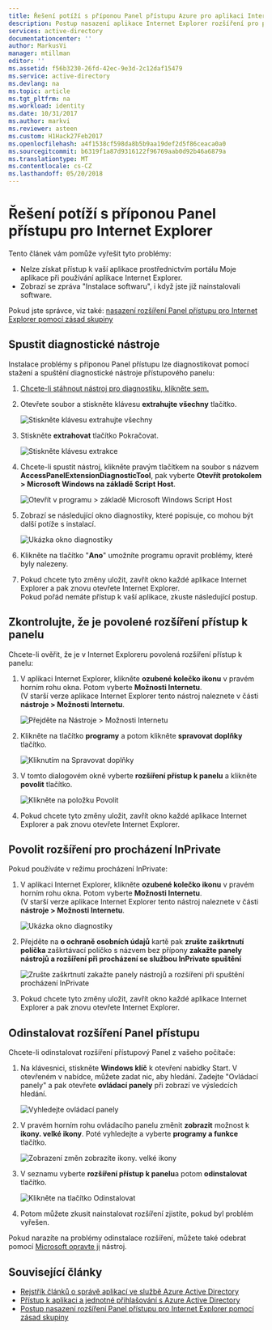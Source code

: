 ```yaml
---
title: Řešení potíží s příponou Panel přístupu Azure pro aplikaci Internet Explorer | Microsoft Docs
description: Postup nasazení aplikace Internet Explorer rozšíření pro portál Moje aplikace pomocí zásad skupiny.
services: active-directory
documentationcenter: ''
author: MarkusVi
manager: mtillman
editor: ''
ms.assetid: f56b3230-26fd-42ec-9e3d-2c12daf15479
ms.service: active-directory
ms.devlang: na
ms.topic: article
ms.tgt_pltfrm: na
ms.workload: identity
ms.date: 10/31/2017
ms.author: markvi
ms.reviewer: asteen
ms.custom: H1Hack27Feb2017
ms.openlocfilehash: a4f1538cf598da8b5b9aa19def2d5f86ceaca0a0
ms.sourcegitcommit: b6319f1a87d9316122f96769aab0d92b46a6879a
ms.translationtype: MT
ms.contentlocale: cs-CZ
ms.lasthandoff: 05/20/2018
---
```

# <a name="troubleshooting-the-access-panel-extension-for-internet-explorer"></a>Řešení potíží s příponou Panel přístupu pro Internet Explorer
Tento článek vám pomůže vyřešit tyto problémy:

* Nelze získat přístup k vaší aplikace prostřednictvím portálu Moje aplikace při používání aplikace Internet Explorer.
* Zobrazí se zpráva "Instalace softwaru", i když jste již nainstalovali software.

Pokud jste správce, viz také: [nasazení rozšíření Panel přístupu pro Internet Explorer pomocí zásad skupiny](active-directory-saas-ie-group-policy.md)

## <a name="run-the-diagnostic-tool"></a>Spustit diagnostické nástroje
Instalace problémy s příponou Panel přístupu lze diagnostikovat pomocí stažení a spuštění diagnostické nástroje přístupového panelu:

1. [Chcete-li stáhnout nástroj pro diagnostiku, klikněte sem.](https://account.activedirectory.windowsazure.com/applications/AccessPanelExtensionDiagnosticTool/AccessPanelExtensionDiagnosticTool.zip)
2. Otevřete soubor a stiskněte klávesu **extrahujte všechny** tlačítko.
   
    ![Stiskněte klávesu extrahujte všechny](./media/active-directory-saas-ie-troubleshooting/extract1.png)
3. Stiskněte **extrahovat** tlačítko Pokračovat.
   
    ![Stiskněte klávesu extrakce](./media/active-directory-saas-ie-troubleshooting/extract2.png)
4. Chcete-li spustit nástroj, klikněte pravým tlačítkem na soubor s názvem **AccessPanelExtensionDiagnosticTool**, pak vyberte **Otevřít protokolem > Microsoft Windows na základě Script Host**.
   
    ![Otevřít v programu > základě Microsoft Windows Script Host](./media/active-directory-saas-ie-troubleshooting/open_tool.png)
5. Zobrazí se následující okno diagnostiky, které popisuje, co mohou být další potíže s instalací.
   
    ![Ukázka okno diagnostiky](./media/active-directory-saas-ie-troubleshooting/tool_preview.png)
6. Klikněte na tlačítko "**Ano**" umožníte programu opravit problémy, které byly nalezeny.
7. Pokud chcete tyto změny uložit, zavřít okno každé aplikace Internet Explorer a pak znovu otevřete Internet Explorer.<br />Pokud pořád nemáte přístup k vaší aplikace, zkuste následující postup.

## <a name="check-that-the-access-panel-extension-is-enabled"></a>Zkontrolujte, že je povolené rozšíření přístup k panelu
Chcete-li ověřit, že je v Internet Exploreru povolená rozšíření přístup k panelu:

1. V aplikaci Internet Explorer, klikněte **ozubené kolečko ikonu** v pravém horním rohu okna. Potom vyberte **Možnosti Internetu**.<br />(V starší verze aplikace Internet Explorer tento nástroj naleznete v části **nástroje > Možnosti Internetu**.
   
    ![Přejděte na Nástroje > Možnosti Internetu](./media/active-directory-saas-ie-troubleshooting/internetoptions.png)
2. Klikněte na tlačítko **programy** a potom klikněte **spravovat doplňky** tlačítko.
   
    ![Kliknutím na Spravovat doplňky](./media/active-directory-saas-ie-troubleshooting/internetoptions_programs.png)
3. V tomto dialogovém okně vyberte **rozšíření přístup k panelu** a klikněte **povolit** tlačítko.
   
    ![Klikněte na položku Povolit](./media/active-directory-saas-ie-troubleshooting/enableaddon.png)
4. Pokud chcete tyto změny uložit, zavřít okno každé aplikace Internet Explorer a pak znovu otevřete Internet Explorer.

## <a name="enable-extensions-for-inprivate-browsing"></a>Povolit rozšíření pro procházení InPrivate
Pokud používáte v režimu procházení InPrivate:

1. V aplikaci Internet Explorer, klikněte **ozubené kolečko ikonu** v pravém horním rohu okna. Potom vyberte **Možnosti Internetu**.<br />(V starší verze aplikace Internet Explorer tento nástroj naleznete v části **nástroje > Možnosti Internetu**.
   
    ![Ukázka okno diagnostiky](./media/active-directory-saas-ie-troubleshooting/inprivateoptions.png)
2. Přejděte na **o ochraně osobních údajů** kartě pak **zrušte zaškrtnutí políčka** zaškrtávací políčko s názvem bez přípony **zakažte panely nástrojů a rozšíření při procházení se službou InPrivate spuštění**</p>
   
    ![Zrušte zaškrtnutí zakažte panely nástrojů a rozšíření při spuštění procházení InPrivate](./media/active-directory-saas-ie-troubleshooting/enabletoolbars.png)
3. Pokud chcete tyto změny uložit, zavřít okno každé aplikace Internet Explorer a pak znovu otevřete Internet Explorer.

## <a name="uninstall-the-access-panel-extension"></a>Odinstalovat rozšíření Panel přístupu
Chcete-li odinstalovat rozšíření přístupový Panel z vašeho počítače:

1. Na klávesnici, stiskněte **Windows klíč** k otevření nabídky Start. V otevřeném v nabídce, můžete zadat nic, aby hledání. Zadejte "Ovládací panely" a pak otevřete **ovládací panely** při zobrazí ve výsledcích hledání.
   
    ![Vyhledejte ovládací panely](./media/active-directory-saas-ie-troubleshooting/search_sm.png)
2. V pravém horním rohu ovládacího panelu změnit **zobrazit** možnost k **ikony. velké ikony**. Poté vyhledejte a vyberte **programy a funkce** tlačítko.
   
    ![Zobrazení změn zobrazíte ikony. velké ikony](./media/active-directory-saas-ie-troubleshooting/control_panel.png)
3. V seznamu vyberte **rozšíření přístup k panelu**a potom **odinstalovat** tlačítko.
   
    ![Klikněte na tlačítko Odinstalovat](./media/active-directory-saas-ie-troubleshooting/uninstall.png)
4. Potom můžete zkusit nainstalovat rozšíření zjistíte, pokud byl problém vyřešen.

Pokud narazíte na problémy odinstalace rozšíření, můžete také odebrat pomocí [Microsoft opravte ji](https://go.microsoft.com/?linkid=9779673) nástroj.

## <a name="related-articles"></a>Související články
* [Rejstřík článků o správě aplikací ve službě Azure Active Directory](active-directory-apps-index.md)
* [Přístup k aplikaci a jednotné přihlašování s Azure Active Directory](manage-apps/what-is-single-sign-on.md)
* [Postup nasazení rozšíření Panel přístupu pro Internet Explorer pomocí zásad skupiny](active-directory-saas-ie-group-policy.md)

